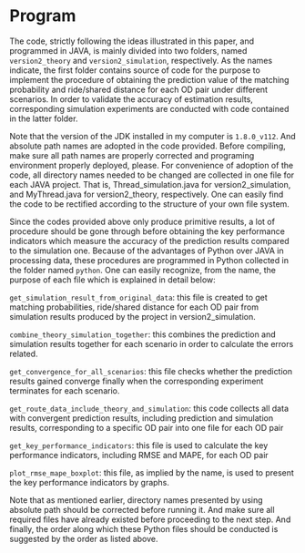 # Program

The code, strictly following the ideas illustrated in this paper, and programmed in JAVA, is mainly divided into two folders, named `version2_theory` and `version2_simulation`, respectively. As the names indicate, the first folder contains source of code for the purpose to implement the procedure of obtaining the prediction value of the matching probability and ride/shared distance for each OD pair under different scenarios. In order to validate the accuracy of estimation results, corresponding simulation experiments are conducted with code contained in the latter folder.

Note that the version of the JDK installed in my computer is `1.8.0_v112`. And absolute path names are adopted in the code provided. Before compiling, make sure all path names are properly corrected and programing environment properly deployed, please. For convenience of adoption of the code, all directory names needed to be changed are collected in one file for each JAVA project. That is, Thread_simulation.java for version2_simulation, and MyThread.java for version2_theory, respectively. One can easily find the code to be rectified according to the structure of your own file system.

Since the codes provided above only produce primitive results, a lot of procedure should be gone through before obtaining the key performance indicators which measure the accuracy of the prediction results compared to the simulation one. Because of the advantages of Python over JAVA in processing data, these procedures are programmed in Python collected in the folder named `python`. One can easily recognize, from the name, the purpose of each file which is explained in detail below:

`get_simulation_result_from_original_data`: this file is created to get matching probabilities, ride/shared distance for each OD pair from simulation results produced by the project in version2_simulation. 

`combine_theory_simulation_together`: this combines the prediction and simulation results together for each scenario in order to calculate the errors related.

`get_convergence_for_all_scenarios`: this file checks whether the prediction results gained converge finally when the corresponding experiment terminates for each scenario.

`get_route_data_include_theory_and_simulation`: this code collects all data with convergent prediction results, including prediction and simulation results, corresponding to a specific OD pair into one file for each OD pair

`get_key_performance_indicators`: this file is used to calculate the key performance indicators, including RMSE and MAPE, for each OD pair

`plot_rmse_mape_boxplot`: this file, as implied by the name, is used to present the key performance indicators by graphs. 

Note that as mentioned earlier, directory names presented by using absolute path should be corrected before running it. And make sure all required files have already existed before proceeding to the next step. And finally, the order along which these Python files should be conducted is suggested by the order as listed above.
